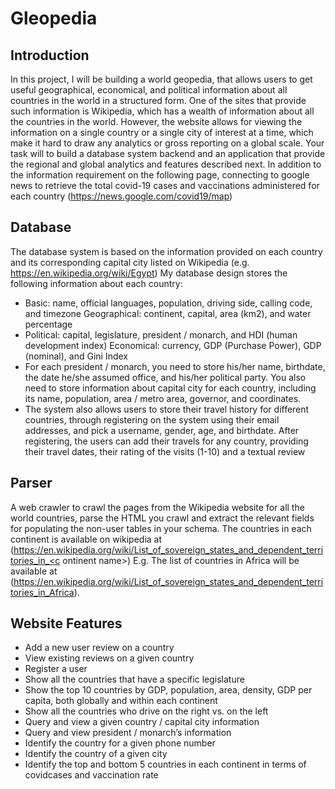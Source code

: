 # Gleopedia
 
## Introduction
In this project, I will be building a world geopedia, that allows users to get useful geographical, economical, and political information about all countries in the world in a structured form.
One of the sites that provide such information is Wikipedia, which has a wealth of information about all the countries in the world. However, the website allows for viewing the information on a single country or a single city of interest at a time, which make it hard to draw any analytics or gross reporting on a global scale.
Your task will to build a database system backend and an application that provide the regional and global analytics and features described next.
In addition to the information requirement on the following page, connecting to google news to retrieve the total covid-19 cases and vaccinations administered for each country (https://news.google.com/covid19/map)


## Database
The database system is based on the information provided on each country and its corresponding capital city listed on Wikipedia (e.g. https://en.wikipedia.org/wiki/Egypt)
My database design stores the following information about each country: 
- Basic: name, official languages, population, driving side, calling code, and timezone Geographical: continent, capital, area (km2), and water percentage
- Political: capital, legislature, president / monarch, and HDI (human development index) Economical: currency, GDP (Purchase Power), GDP (nominal), and Gini Index
- For each president / monarch, you need to store his/her name, birthdate, the date he/she assumed office, and his/her political party. You also need to store information about capital city for each country, including its name, population, area / metro area, governor, and coordinates.
- The system also allows users to store their travel history for different countries, through registering on the system using their email addresses, and pick a username, gender, age, and birthdate. After registering, the users can add their travels for any country, providing their travel dates, their rating of the visits (1-10) and a textual review
  
  
## Parser
A web crawler to crawl the pages from the Wikipedia website for all the world countries, parse the HTML you crawl and extract the relevant fields for populating the non-user tables in your schema. The countries in each continent is available on wikipedia at (https://en.wikipedia.org/wiki/List_of_sovereign_states_and_dependent_territories_in_<c ontinent name>)
E.g. The list of countries in Africa will be available at (https://en.wikipedia.org/wiki/List_of_sovereign_states_and_dependent_territories_in_Africa). 
 
## Website Features
- Add a new user review on a country
- View existing reviews on a given country
- Register a user
- Show all the countries that have a specific legislature
- Show the top 10 countries by GDP, population, area, density, GDP per capita, both globally and within each continent
- Show all the countries who drive on the right vs. on the left
- Query and view a given country / capital city information
- Query and view president / monarch’s information
- Identify the country for a given phone number
- Identify the country of a given city
- Identify the top and bottom 5 countries in each continent in terms of covidcases and vaccination rate
